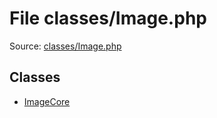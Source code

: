 File classes/Image.php
=========

Source: [classes/Image.php](https://github.com/PrestaShop/PrestaShop/blob/1.5.4.1/classes/Image.php)


Classes
-------

* [ImageCore](class.ImageCore.md)

